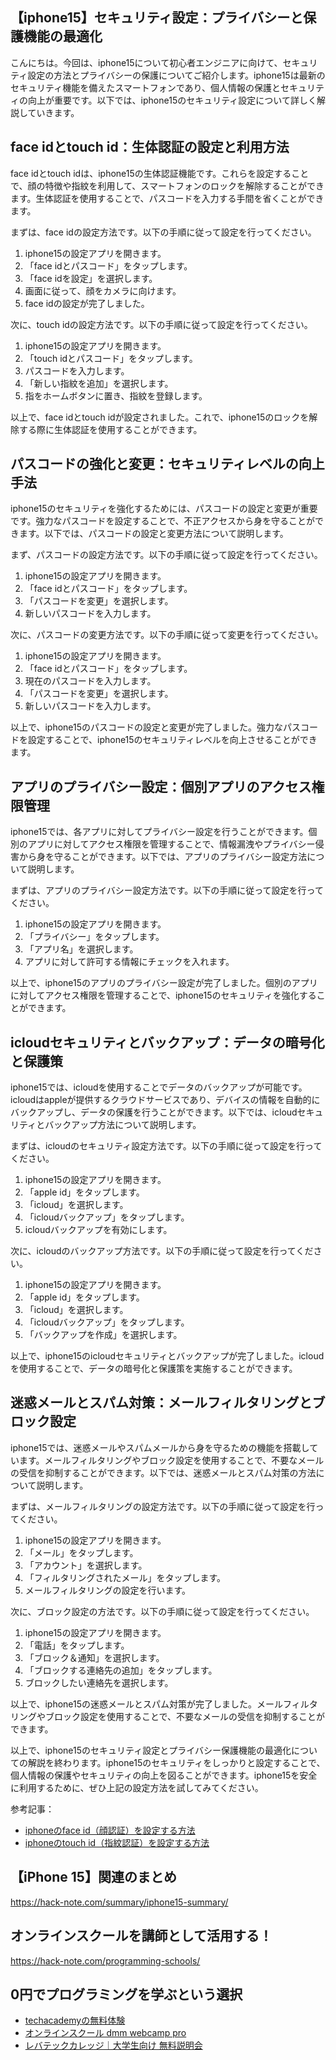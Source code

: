 <!--
title:   【iphone15】セキュリティ設定：プライバシーと保護機能の最適化
tags:    iPhone,iphone15
id:      c73b02c5765383fa14f1
private: false
-->


## 【iphone15】セキュリティ設定：プライバシーと保護機能の最適化

こんにちは。今回は、iphone15について初心者エンジニアに向けて、セキュリティ設定の方法とプライバシーの保護についてご紹介します。iphone15は最新のセキュリティ機能を備えたスマートフォンであり、個人情報の保護とセキュリティの向上が重要です。以下では、iphone15のセキュリティ設定について詳しく解説していきます。

## face idとtouch id：生体認証の設定と利用方法

face idとtouch idは、iphone15の生体認証機能です。これらを設定することで、顔の特徴や指紋を利用して、スマートフォンのロックを解除することができます。生体認証を使用することで、パスコードを入力する手間を省くことができます。

まずは、face idの設定方法です。以下の手順に従って設定を行ってください。

1. iphone15の設定アプリを開きます。
2. 「face idとパスコード」をタップします。
3. 「face idを設定」を選択します。
4. 画面に従って、顔をカメラに向けます。
5. face idの設定が完了しました。

次に、touch idの設定方法です。以下の手順に従って設定を行ってください。

1. iphone15の設定アプリを開きます。
2. 「touch idとパスコード」をタップします。
3. パスコードを入力します。
4. 「新しい指紋を追加」を選択します。
5. 指をホームボタンに置き、指紋を登録します。

以上で、face idとtouch idが設定されました。これで、iphone15のロックを解除する際に生体認証を使用することができます。

## パスコードの強化と変更：セキュリティレベルの向上手法

iphone15のセキュリティを強化するためには、パスコードの設定と変更が重要です。強力なパスコードを設定することで、不正アクセスから身を守ることができます。以下では、パスコードの設定と変更方法について説明します。

まず、パスコードの設定方法です。以下の手順に従って設定を行ってください。

1. iphone15の設定アプリを開きます。
2. 「face idとパスコード」をタップします。
3. 「パスコードを変更」を選択します。
4. 新しいパスコードを入力します。

次に、パスコードの変更方法です。以下の手順に従って変更を行ってください。

1. iphone15の設定アプリを開きます。
2. 「face idとパスコード」をタップします。
3. 現在のパスコードを入力します。
4. 「パスコードを変更」を選択します。
5. 新しいパスコードを入力します。

以上で、iphone15のパスコードの設定と変更が完了しました。強力なパスコードを設定することで、iphone15のセキュリティレベルを向上させることができます。

## アプリのプライバシー設定：個別アプリのアクセス権限管理

iphone15では、各アプリに対してプライバシー設定を行うことができます。個別のアプリに対してアクセス権限を管理することで、情報漏洩やプライバシー侵害から身を守ることができます。以下では、アプリのプライバシー設定方法について説明します。

まずは、アプリのプライバシー設定方法です。以下の手順に従って設定を行ってください。

1. iphone15の設定アプリを開きます。
2. 「プライバシー」をタップします。
3. 「アプリ名」を選択します。
4. アプリに対して許可する情報にチェックを入れます。

以上で、iphone15のアプリのプライバシー設定が完了しました。個別のアプリに対してアクセス権限を管理することで、iphone15のセキュリティを強化することができます。

## icloudセキュリティとバックアップ：データの暗号化と保護策

iphone15では、icloudを使用することでデータのバックアップが可能です。icloudはappleが提供するクラウドサービスであり、デバイスの情報を自動的にバックアップし、データの保護を行うことができます。以下では、icloudセキュリティとバックアップ方法について説明します。

まずは、icloudのセキュリティ設定方法です。以下の手順に従って設定を行ってください。

1. iphone15の設定アプリを開きます。
2. 「apple id」をタップします。
3. 「icloud」を選択します。
4. 「icloudバックアップ」をタップします。
5. icloudバックアップを有効にします。

次に、icloudのバックアップ方法です。以下の手順に従って設定を行ってください。

1. iphone15の設定アプリを開きます。
2. 「apple id」をタップします。
3. 「icloud」を選択します。
4. 「icloudバックアップ」をタップします。
5. 「バックアップを作成」を選択します。

以上で、iphone15のicloudセキュリティとバックアップが完了しました。icloudを使用することで、データの暗号化と保護策を実施することができます。

## 迷惑メールとスパム対策：メールフィルタリングとブロック設定

iphone15では、迷惑メールやスパムメールから身を守るための機能を搭載しています。メールフィルタリングやブロック設定を使用することで、不要なメールの受信を抑制することができます。以下では、迷惑メールとスパム対策の方法について説明します。

まずは、メールフィルタリングの設定方法です。以下の手順に従って設定を行ってください。

1. iphone15の設定アプリを開きます。
2. 「メール」をタップします。
3. 「アカウント」を選択します。
4. 「フィルタリングされたメール」をタップします。
5. メールフィルタリングの設定を行います。

次に、ブロック設定の方法です。以下の手順に従って設定を行ってください。

1. iphone15の設定アプリを開きます。
2. 「電話」をタップします。
3. 「ブロック＆通知」を選択します。
4. 「ブロックする連絡先の追加」をタップします。
5. ブロックしたい連絡先を選択します。

以上で、iphone15の迷惑メールとスパム対策が完了しました。メールフィルタリングやブロック設定を使用することで、不要なメールの受信を抑制することができます。

以上で、iphone15のセキュリティ設定とプライバシー保護機能の最適化についての解説を終わります。iphone15のセキュリティをしっかりと設定することで、個人情報の保護やセキュリティの向上を図ることができます。iphone15を安全に利用するために、ぜひ上記の設定方法を試してみてください。

参考記事：
- [iphoneのface id（顔認証）を設定する方法](https://support.apple.com/ja-jp/guide/iphone/iphfeb6c772d/ios)
- [iphoneのtouch id（指紋認証）を設定する方法](https://support.apple.com/ja-jp/guide/iphone/iph8a3c4d64/ios)



## 【iPhone 15】関連のまとめ
https://hack-note.com/summary/iphone15-summary/



## オンラインスクールを講師として活用する！
https://hack-note.com/programming-schools/



## 0円でプログラミングを学ぶという選択
- [techacademyの無料体験](//af.moshimo.com/af/c/click?a_id=2612475&amp;p_id=1555&amp;pc_id=2816&amp;pl_id=22706&amp;url=https%3a%2f%2ftechacademy.jp%2fhtmlcss-trial%3futm_source%3dmoshimo%26utm_medium%3daffiliate%26utm_campaign%3dtextad)
- [オンラインスクール dmm webcamp pro](//af.moshimo.com/af/c/click?a_id=2612482&amp;p_id=1363&amp;pc_id=2297&amp;pl_id=39999&amp;guid=on)
- [レバテックカレッジ｜大学生向け 無料説明会](//af.moshimo.com/af/c/click?a_id=4071793&p_id=3198&pc_id=7488&pl_id=41848)
